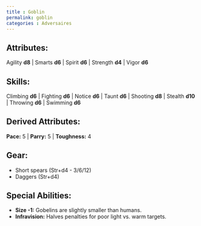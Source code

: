 ```yaml
---
title : Goblin
permalink: goblin
categories : Adversaires
---
```


## Attributes:
Agility **d8** | Smarts **d6** | Spirit **d6** | Strength **d4** | Vigor **d6**

## Skills:
Climbing **d6** | Fighting **d6** | Notice **d6** | Taunt **d6** | Shooting **d8** | Stealth **d10** | Throwing **d6** | Swimming **d6**

## Derived Attributes:
**Pace:** 5 | **Parry:** 5 | **Toughness:** 4

## Gear:
- Short spears (Str+d4 - 3/6/12)
- Daggers (Str+d4)

## Special Abilities:
- **Size -1:** Gobelins are slightly smaller than humans.
- **Infravision:** Halves penalties for poor light vs. warm targets.
